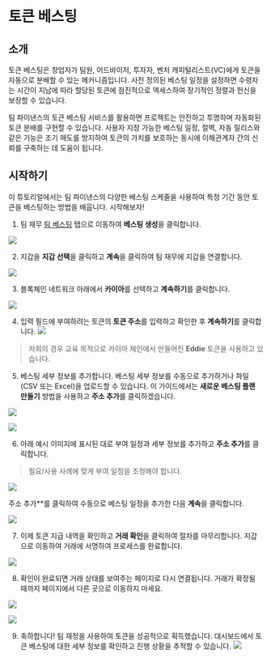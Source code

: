 # 토큰 베스팅

## 소개

토큰 베스팅은 창업자가 팀원, 어드바이저, 투자자, 벤처 캐피털리스트(VC)에게 토큰을 자동으로 분배할 수 있는 메커니즘입니다. 사전 정의된 베스팅 일정을 설정하면 수령자는 시간이 지남에 따라 할당된 토큰에 점진적으로 액세스하여 장기적인 정렬과 헌신을 보장할 수 있습니다.

팀 파이낸스의 토큰 베스팅 서비스를 활용하면 프로젝트는 안전하고 투명하며 자동화된 토큰 분배를 구현할 수 있습니다. 사용자 지정 가능한 베스팅 일정, 절벽, 자동 릴리스와 같은 기능은 조기 매도를 방지하여 토큰의 가치를 보호하는 동시에 이해관계자 간의 신뢰를 구축하는 데 도움이 됩니다.

## 시작하기

이 튜토리얼에서는 팀 파이낸스의 다양한 베스팅 스케줄을 사용하여 특정 기간 동안 토큰을 베스팅하는 방법을 배웁니다. 시작해보자!

1. 팀 재무 [팀 베스팅](https://app.team.finance/vesting) 탭으로 이동하여 **베스팅 생성**을 클릭합니다.

![](/img/build/tools/token-management/token-vesting/tv-step-1.png)

2. 지갑을 **지갑 선택**을 클릭하고 **계속**을 클릭하여 팀 재무에 지갑을 연결합니다.

![](/img/build/tools/token-management/token-vesting/tv-step-2.png)

3. 블록체인 네트워크 아래에서 **카이아**를 선택하고 **계속하기**를 클릭합니다.

![](/img/build/tools/token-management/token-vesting/tv-step-3.png)

4. 입력 필드에 부여하려는 토큰의 **토큰 주소**를 입력하고 확인한 후 **계속하기**를 클릭합니다.
   ![](/img/build/tools/token-management/token-vesting/tv-step-4.png)

> 저희의 경우 교육 목적으로 카이아 체인에서 만들어진 **Eddie** 토큰을 사용하고 있습니다.

5. 베스팅 세부 정보를 추가합니다. 베스팅 세부 정보를 수동으로 추가하거나 파일(CSV 또는 Excel)을 업로드할 수 있습니다. 이 가이드에서는 **새로운 베스팅 플랜 만들기** 방법을 사용하고 **주소 추가**를 클릭하겠습니다.

![](/img/build/tools/token-management/token-vesting/tv-step-5a.png)

![](/img/build/tools/token-management/token-vesting/tv-step-5b.png)

6. 아래 예시 이미지에 표시된 대로 부여 일정과 세부 정보를 추가하고 **주소 추가**를 클릭합니다.

> 필요/사용 사례에 맞게 부여 일정을 조정해야 합니다.

![](/img/build/tools/token-management/token-vesting/tv-step-6a.png)

주소 추가\*\*를 클릭하여 수동으로 베스팅 일정을 추가한 다음 **계속**을 클릭합니다.

![](/img/build/tools/token-management/token-vesting/tv-step-6b.png)

7. 이제 토큰 지급 내역을 확인하고 **거래 확인**을 클릭하여 절차를 마무리합니다. 지갑으로 이동하여 거래에 서명하여 프로세스를 완료합니다.

![](/img/build/tools/token-management/token-vesting/tv-step-7.png)

8. 확인이 완료되면 거래 상태를 보여주는 페이지로 다시 연결됩니다. 거래가 확정될 때까지 페이지에서 다른 곳으로 이동하지 마세요.

![](/img/build/tools/token-management/token-vesting/tv-step-8a.png)

![](/img/build/tools/token-management/token-vesting/tv-step-8b.png)

9. 축하합니다! 팀 재정을 사용하여 토큰을 성공적으로 획득했습니다. 대시보드에서 토큰 베스팅에 대한 세부 정보를 확인하고 진행 상황을 추적할 수 있습니다.
   ![](/img/build/tools/token-management/token-vesting/tv-step-9.png)
